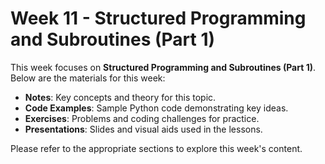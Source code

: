 
# Week 11 - Structured Programming and Subroutines (Part 1)

This week focuses on **Structured Programming and Subroutines (Part 1)**. Below are the materials for this week:

- **Notes**: Key concepts and theory for this topic.
- **Code Examples**: Sample Python code demonstrating key ideas.
- **Exercises**: Problems and coding challenges for practice.
- **Presentations**: Slides and visual aids used in the lessons.

Please refer to the appropriate sections to explore this week's content.
